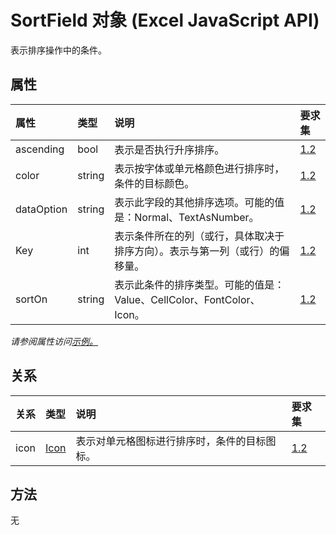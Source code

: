 # <a name="sortfield-object-javascript-api-for-excel"></a>SortField 对象 (Excel JavaScript API)

表示排序操作中的条件。

## <a name="properties"></a>属性

| 属性       | 类型    |说明| 要求集|
|:---------------|:--------|:----------|:----|
|ascending|bool|表示是否执行升序排序。|[1.2](../requirement-sets/excel-api-requirement-sets.md)|
|color|string|表示按字体或单元格颜色进行排序时，条件的目标颜色。|[1.2](../requirement-sets/excel-api-requirement-sets.md)|
|dataOption|string|表示此字段的其他排序选项。可能的值是：Normal、TextAsNumber。|[1.2](../requirement-sets/excel-api-requirement-sets.md)|
|Key|int|表示条件所在的列（或行，具体取决于排序方向）。表示与第一列（或行）的偏移量。|[1.2](../requirement-sets/excel-api-requirement-sets.md)|
|sortOn|string|表示此条件的排序类型。可能的值是：Value、CellColor、FontColor、Icon。|[1.2](../requirement-sets/excel-api-requirement-sets.md)|

_请参阅属性访问[示例。](#property-access-examples)_

## <a name="relationships"></a>关系
| 关系 | 类型    |说明| 要求集|
|:---------------|:--------|:----------|:----|
|icon|[Icon](icon.md)|表示对单元格图标进行排序时，条件的目标图标。|[1.2](../requirement-sets/excel-api-requirement-sets.md)|

## <a name="methods"></a>方法
无


